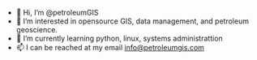 - 👋 Hi, I’m @petroleumGIS
- 👀 I’m interested in opensource GIS, data management, and petroleum geoscience.
- 🌱 I’m currently learning python, linux, systems administrattion
- 📫 I can be reached at my email info@petroleumgis.com

<!---
petroleumGIS/petroleumGIS is a ✨ special ✨ repository because its `README.md` (this file) appears on your GitHub profile.
You can click the Preview link to take a look at your changes.
--->
